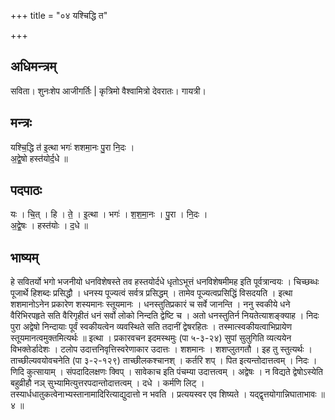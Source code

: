 +++
title = "०४ यश्चिद्धि त"

+++
## अधिमन्त्रम्
सविता। शुनःशेप आजीगर्तिः | कृत्रिमो वैश्वामित्रो देवरातः। गायत्री।

## मन्त्रः
यश्चि॒द्धि त॑ इ॒त्था भगः॑ शशमा॒नः पु॒रा नि॒दः ।  
अ॒द्वे॒षो हस्त॑योर्द॒धे ॥

## पदपाठः
यः । चि॒त् । हि । ते॒ । इ॒त्था । भगः॑ । श॒श॒मा॒नः । पु॒रा । नि॒दः ।  
अ॒द्वे॒षः । हस्त॑योः । द॒धे ॥

## भाष्यम्
हे सवितर्यो भगो भजनीयो धनविशेषस्ते तव हस्तयोर्दधे धृतोऽभूत्तं धनविशेषमीमह इति पूर्वत्रान्वयः । चिच्छब्धः पूजार्थे हिशब्दः प्रसिद्धौ । धनस्य पूज्यत्वं सर्वत्र प्रसिद्धम् । तामेव पूज्यत्वप्रसिद्धिं विसदयति । इत्था शशमानोऽनेन प्रकारेण शस्यमानः स्तूयमानः । धनस्तुतिप्रकारं च सर्वे जानन्ति । ननु स्वकीये धने वैरिभिरपहृते सति वैरिगृहीतं धनं सर्वो लोको निन्दति द्वेष्टि च । अतो धनस्तुतिर्न नियतेत्याशङ्क्याह । निदः पुरा अद्वेषो निन्दायाः पूर्वं स्वकीयत्वेन व्यवस्थिते सति तदानीं द्वेषरहितः । तस्मात्स्वकीयत्वाभिप्रायेण स्तूयमानत्वमुक्तमित्यर्थः ॥ इत्था । प्रकारवचन इदमस्थमुः (पा ५-३-२४) सुपां सुलुगिति व्यत्ययेन विभक्तेर्डादेशः । टलोप उदात्तनिवृत्तिस्वरेणाकार उदात्तः । शशमानः । शशप्लुतगतौ । इह तु स्तुत्यर्थः । ताच्छील्यवयोवचनेति (पा ३-२-१२९) ताच्छीलकश्चानश् । कर्तरि शप् । पित इत्यन्तोदात्तत्वम् । निदः । णिदि कुत्सायाम् । संपदादिलक्षणः क्विप् । सावेकाच इति पंचम्या उदात्तत्वम् । अद्वेषः । न विद्यते द्वेषोऽस्येति बहुव्रीहौ नञ् सुभ्यामित्युत्तरपदान्तोदात्तत्वम् । दधे । कर्मणि लिट् । तस्यार्धधातुकत्वेनाभ्यस्तानामादिरित्याद्युदात्तो न भवति । प्रत्ययस्वर एव शिष्यते । यद्द्वृत्तयोगान्निघाताभावः ॥ ४ ॥